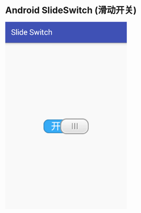 # Android SlideSwitch (滑动开关)

![SlideSwitch](https://raw.githubusercontent.com/kuoruan/Android-SlideSwitch-demo/master/screenshot/SlideSwitch.gif)
